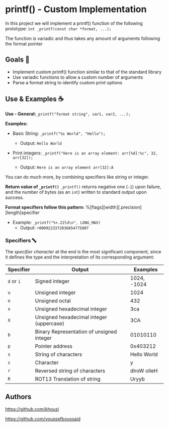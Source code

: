 # printf() - Custom Implementation
In this project we will implement a printf() function of the following prototype: `int _printf(const char *format, ...);`

The function is variadic and thus takes any amount of arguments following the format pointer

## Goals 🎉

- Implement custom printf() function similar to that of the standard library
- Use variadic functions to allow a custom number of arguments
- Parse a format string to identify custom print options

## Use & Examples ☕️
**Use - General:**`_printf("format string", var1, var2, ...);`

**Examples:**
 - Basic String: `_printf("%s World", "Hello");`
	 - Output: `Hello World`

- Print integers: `_printf("Here is an array element: arr[%d]:%c", 32, arr[32]);`
	- Output: `Here is an array element arr[32]:A`

You can do much more, by combining  specifiers like string or integer.

**Return value of `_printf()`**
`_printf()` returns negative one (`-1`) upon failure, and the number of bytes (as an `int`) written to standard output upon success.

**Format specifiers follow this pattern:**
%[flags][width][.precision][length]specifier

- Example: `_printf("%+.22ld\n", LONG_MAX)`
	- Output: `+0009223372036854775807`

### Specifiers 🔤
The _specifier character_ at the end is the most significant component, since it defines the type and the interpretation of its corresponding argument:

|Specifier                |Output                        |Examples |
|----------------|-------------------------------|-----------------------------|
| `d` or `i` | Signed integer | 1024, -1024 |
| `u` | Unsigned integer | 1024 |
| `o` | Unsigned octal | 432 |
| `x` | Unsigned hexadecimal integer | 3ca |
| `X` | Unsigned hexadecimal integer (uppercase) | 3CA |
| `b` | Binary Representation of unsigned integer | 01010110 |
| `p` | Pointer address | 0x403212 |
| `s` | String of characters | Hello World |
| `c` | Character | y |
| `r` | Reversed string of characters | dlroW olleH |
| `R` | ROT13 Translation of string | Uryyb |

## Authors

https://github.com/khouzi

https://github.com/youssefboussaid


